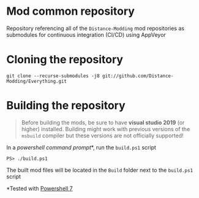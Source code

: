 # Mod common repository
Repository referencing all of the `Distance-Modding` mod repositories as submodules for continuous integration (CI/CD) using AppVeyor

# Cloning the repository
```
git clone --recurse-submodules -j8 git://github.com/Distance-Modding/Everything.git
```

# Building the repository
> Before building the mods, be sure to have __visual studio 2019__ (or higher) installed. Building might work with previous versions of the `msbuild` compiler but these versions are not officially supported!

In a *powershell command prompt**, run the `build.ps1` script
```
PS> ./build.ps1
```
The built mod files will be located in the `Build` folder next to the `build.ps1` script

*Tested with [Powershell 7](https://github.com/PowerShell/PowerShell#get-powershell)